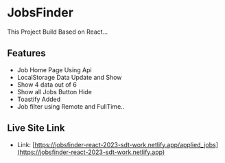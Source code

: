 # JobsFinder 
This Project Build Based on React...

## Features

- Job Home Page Using Api 
- LocalStorage Data Update and Show
- Show 4 data out of 6
- Show all Jobs Button Hide 
- Toastify Added
- Job filter using Remote and FullTime.. 

## Live Site Link
- Link: [https://jobsfinder-react-2023-sdt-work.netlify.app/applied_jobs](https://jobsfinder-react-2023-sdt-work.netlify.app)
